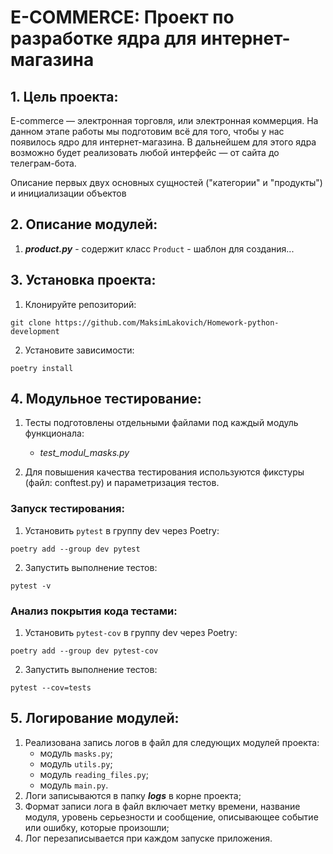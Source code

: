 # E-COMMERCE: Проект по разработке ядра для интернет-магазина


## 1. Цель проекта:
E-commerce — электронная торговля, или электронная коммерция. На данном этапе работы мы подготовим всё для того, чтобы у нас появилось ядро для интернет-магазина. В дальнейшем для этого ядра возможно будет реализовать любой интерфейс — от сайта до телеграм-бота.






Описание первых двух основных сущностей ("категории" и "продукты") и инициализации объектов



## 2. Описание модулей:

1. ***product.py*** - содержит класс `Product` - шаблон для создания... 


## 3. Установка проекта:
1. Клонируйте репозиторий:
```
git clone https://github.com/MaksimLakovich/Homework-python-development
```

2. Установите зависимости:
```
poetry install
```


## 4. Модульное тестирование:

1. Тесты подготовлены отдельными файлами под каждый модуль функционала:
   - _test_modul_masks.py_
 
2. Для повышения качества тестирования используются фикстуры (файл: conftest.py) и параметризация тестов.

### Запуск тестирования:
1. Установить `pytest` в группу dev через Poetry:
```
poetry add --group dev pytest
```
2. Запустить выполнение тестов:
```
pytest -v
```

### Анализ покрытия кода тестами:
1. Установить `pytest-cov` в группу dev через Poetry:
```
poetry add --group dev pytest-cov
```
2. Запустить выполнение тестов:
```
pytest --cov=tests
```


## 5. Логирование модулей:

1. Реализована запись логов в файл для следующих модулей проекта:
   - модуль `masks.py`;
   - модуль `utils.py`;
   - модуль `reading_files.py`;
   - модуль `main.py`.
2. Логи записываются в папку ***logs*** в корне проекта;
3. Формат записи лога в файл включает метку времени, название модуля, уровень серьезности и сообщение, описывающее событие или ошибку, которые произошли; 
4. Лог перезаписывается при каждом запуске приложения.